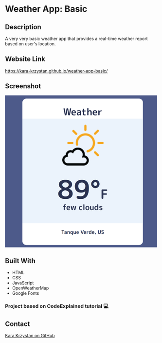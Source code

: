 # Weather App: Basic

## Description

A very very basic weather app that provides a real-time weather report based on user's location.

## Website Link

https://kara-krzystan.github.io/weather-app-basic/

## Screenshot

![screenshot](https://github.com/kara-krzystan/basic-weather-app/blob/master/assets/images/basic-weather-app-screenshot.png)

## Built With

* HTML
* CSS
* JavaScript
* OpenWeatherMap
* Google Fonts  

### Project based on CodeExplained tutorial 💻

## Contact
[Kara Krzystan on GitHub](http://github.com/kara-krzystan)
